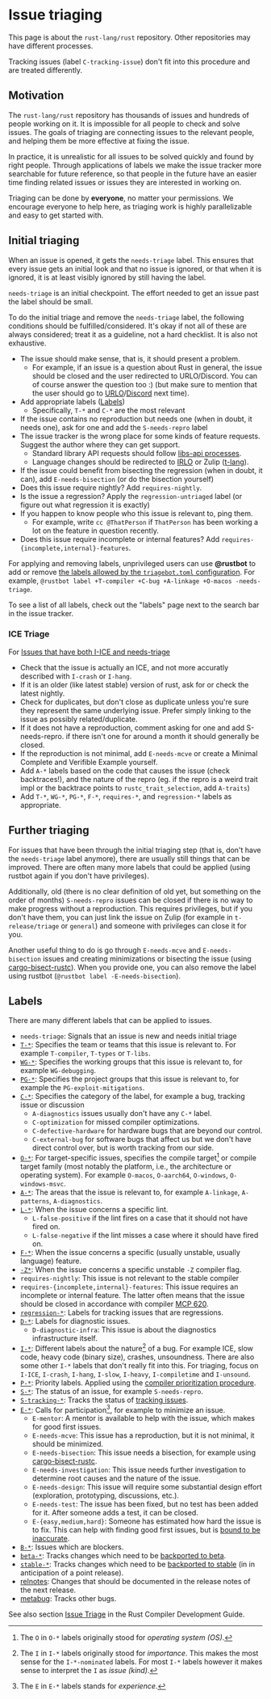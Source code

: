 # Issue triaging

This page is about the `rust-lang/rust` repository. Other repositories may have different processes.

Tracking issues (label `C-tracking-issue`) don't fit into this procedure and are treated differently.

## Motivation

The `rust-lang/rust` repository has thousands of issues and hundreds of people working on it.
It is impossible for all people to check and solve issues. The goals of triaging are connecting
issues to the relevant people, and helping them be more effective at fixing the issue.

In practice, it is unrealistic for all issues to be solved quickly and found by right people.
Through applications of labels we make the issue tracker more searchable for future reference,
so that people in the future have an easier time finding related issues or issues they are interested
in working on.

Triaging can be done by **everyone**, no matter your permissions. We encourage everyone to help here,
as triaging work is highly parallelizable and easy to get started with.

## Initial triaging

When an issue is opened, it gets the `needs-triage` label. This ensures that every issue gets an initial
look and that no issue is ignored, or that when it is ignored, it is at least visibly ignored by still having the label.

`needs-triage` is an initial checkpoint. The effort needed to get an issue past the label should be small.

To do the initial triage and remove the `needs-triage` label, the following conditions should be fulfilled/considered.
It's okay if not all of these are always considered; treat it as a guideline, not a hard checklist. It is also not exhaustive.

- The issue should make sense, that is, it should present a problem.
    - For example, if an issue is a question about Rust in general, the issue should be closed and the user redirected to URLO/Discord.
      You can of course answer the question too :) (but make sure to mention that the user should go to [URLO]/[Discord] next time).
- Add appropriate labels ([Labels](#labels))
    - Specifically, `T-*` and `C-*` are the most relevant
- If the issue contains no reproduction but needs one (when in doubt, it needs one), ask for one and add the `S-needs-repro` label
- The issue tracker is the wrong place for some kinds of feature requests. Suggest the author where they can get support.
    - Standard library API requests should follow [libs-api processes](https://std-dev-guide.rust-lang.org/development/feature-lifecycle.html).
    - Language changes should be redirected to [IRLO] or Zulip ([t-lang](https://rust-lang.zulipchat.com/#narrow/stream/213817-t-lang)).
- If the issue could benefit from bisecting the regression (when in doubt, it can), add `E-needs-bisection` (or do the bisection yourself)
- Does this issue require nightly? Add `requires-nightly`.
- Is the issue a regression? Apply the `regression-untriaged` label (or figure out what regression it is exactly)
- If you happen to know people who this issue is relevant to, ping them.
    - For example, write `cc @ThatPerson` if `ThatPerson` has been working a lot on the feature in question recently.
- Does this issue require incomplete or internal features? Add `requires-{incomplete,internal}-features`.

For applying and removing labels, unprivileged users can use **@rustbot** to add or remove
[the labels allowed by the `triagebot.toml` configuration](https://github.com/rust-lang/rust/blob/master/triagebot.toml).
For example, `@rustbot label +T-compiler +C-bug +A-linkage +O-macos -needs-triage`.

To see a list of all labels, check out the "labels" page next to the search bar in the issue tracker.

[URLO]: https://users.rust-lang.org
[IRLO]: https://internals.rust-lang.org/
[Discord]: https://discord.gg/rust-lang

### ICE Triage
For [Issues that have both I-ICE and needs-triage](https://github.com/rust-lang/rust/issues?q=is%3Aissue%20state%3Aopen%20label%3AI-ICE%20label%3Aneeds-triage)
* Check that the issue is actually an ICE, and not more accuratly described with `I-crash` or `I-hang`.
* If it is an older (like latest stable) version of rust, ask for or check the latest nightly.
* Check for duplicates, but don't close as duplicate unless you're sure they represent the same underlying issue.
  Prefer simply linking to the issue as possibly related/duplicate.
* If it does not have a reproduction, comment asking for one and add S-needs-repro. if there isn't one for around a month it should generally be closed.
* If the reproduction is not minimal, add `E-needs-mcve` or create a Minimal Complete and Verifible Example yourself.
* Add `A-*` labels based on the code that causes the issue (check backtraces!),
  and the nature of the repro (eg. if the repro is a weird trait impl or the backtrace points to `rustc_trait_selection`, add `A-traits`)
* Add `T-*`, `WG-*`, `PG-*`, `F-*`, `requires-*`, and `regression-*` labels as appropriate.


## Further triaging

For issues that have been through the initial triaging step (that is, don't have the `needs-triage` label anymore), there are usually
still things that can be improved. There are often many more labels that could be applied (using rustbot again if you don't have privileges).

Additionally, old (there is no clear definition of old yet, but something on the order of months) `S-needs-repro` issues can be closed
if there is no way to make progress without a reproduction. This requires privileges, but if you don't have them, you can just link the issue
on Zulip (for example in `t-release/triage` or `general`) and someone with privileges can close it for you.

Another useful thing to do is go through `E-needs-mcve` and `E-needs-bisection` issues and creating minimizations or bisecting the issue
(using [cargo-bisect-rustc](`https://github.com/rust-lang/cargo-bisect-rustc`)). When you provide one, you can also remove the label
using rustbot (`@rustbot label -E-needs-bisection`).

## Labels

There are many different labels that can be applied to issues.

- `needs-triage`: Signals that an issue is new and needs initial triage
- [`T-*`]: Specifies the team or teams that this issue is relevant to. For example `T-compiler`, `T-types` or `T-libs`.
- [`WG-*`]: Specifies the working groups that this issue is relevant to, for example `WG-debugging`.
- [`PG-*`]: Specifies the project groups that this issue is relevant to, for example the `PG-exploit-mitigations`.
- [`C-*`]: Specifies the category of the label, for example a bug, tracking issue or discussion
    - `A-diagnostics` issues usually don't have any `C-*` label.
    - `C-optimization` for missed compiler optimizations.
    - `C-defective-hardware` for hardware bugs that are beyond our control.
    - `C-external-bug` for software bugs that affect us but we don't have direct control over, but is worth tracking from our side.
- [`O-*`]: For target-specific issues, specifies the compile target[^1] or compile target family (most notably the platform, i.e., the architecture or operating system). For example `O-macos`, `O-aarch64`, `O-windows`, `O-windows-msvc`.
- [`A-*`]: The areas that the issue is relevant to, for example `A-linkage`, `A-patterns`, `A-diagnostics`.
- [`L-*`]: When the issue concerns a specific lint.
    - `L-false-positive` if the lint fires on a case that it should not have fired on.
    - `L-false-negative` if the lint misses a case where it should have fired on.
- [`F-*`]: When the issue concerns a specific (usually unstable, usually language) feature.
- [`-Z*`]: When the issue concerns a specific unstable `-Z` compiler flag.
- `requires-nightly`: This issue is not relevant to the stable compiler
- `requires-{incomplete,internal}-features`: This issue requires an incomplete or internal feature. The latter often means that the issue
    should be closed in accordance with compiler [MCP 620](https://github.com/rust-lang/compiler-team/issues/620).
- [`regression-*`]: Labels for tracking issues that are regressions.
- [`D-*`]: Labels for diagnostic issues.
    - `D-diagnostic-infra`: This issue is about the diagnostics infrastructure itself.
- [`I-*`]: Different labels about the nature[^2] of a bug. For example ICE, slow code, heavy code (binary size), crashes, unsoundness.
  There are also some other `I-*` labels that don't really fit into this. For triaging, focus on `I-ICE`, `I-crash`, `I-hang`, `I-slow`, `I-heavy`, `I-compiletime` and `I-unsound`.
- [`P-*`]: Priority labels. Applied using the [compiler prioritization procedure](../compiler/prioritization.md).
- [`S-*`]: The status of an issue, for example `S-needs-repro`.
- [`S-tracking-*`]: Tracks the status of [tracking issues].
- [`E-*`]: Calls for participation[^3], for example to minimize an issue.
    - `E-mentor`: A mentor is available to help with the issue, which makes for good first issues.
    - `E-needs-mcve`: This issue has a reproduction, but it is not minimal, it should be minimized.
    - `E-needs-bisection`: This issue needs a bisection, for example using [cargo-bisect-rustc](https://github.com/rust-lang/cargo-bisect-rustc).
    - `E-needs-investigation`: This issue needs further investigation to determine root causes and the nature of the issue.
    - `E-needs-design`: This issue will require some substantial design effort (exploration, prototyping, discussions, etc.).
    - `E-needs-test`: The issue has been fixed, but no test has been added for it. After someone adds a test, it can be closed.
    - `E-{easy,medium,hard}`: Someone has estimated how hard the issue is to fix. This can help with finding good first issues, but is [bound to be inaccurate](https://en.wikipedia.org/wiki/Curse_of_knowledge).
- [`B-*`]: Issues which are blockers.
- [`beta-*`]: Tracks changes which need to be [backported to beta].
- [`stable-*`]: Tracks changes which need to be [backported to stable] (in in anticipation of a point release).
- [relnotes]: Changes that should be documented in the release notes of the next release.
- [metabug]: Tracks other bugs.

See also section [Issue Triage](https://rustc-dev-guide.rust-lang.org/contributing.html#issue-triage) in the Rust Compiler Development Guide.

[`T-*`]: https://github.com/rust-lang/rust/labels?q=T-
[`WG-*`]: https://github.com/rust-lang/rust/labels?q=WG-
[`PG-*`]: https://github.com/rust-lang/rust/labels?q=PG-
[`C-*`]: https://github.com/rust-lang/rust/labels?q=C-
[`O-*`]: https://github.com/rust-lang/rust/labels?q=O-
[`A-*`]: https://github.com/rust-lang/rust/labels?q=A-
[`L-*`]: https://github.com/rust-lang/rust/labels?q=L-
[`F-*`]: https://github.com/rust-lang/rust/labels?q=F-
[`-Z*`]: https://github.com/rust-lang/rust/labels?q=-Z
[`regression-*`]: https://github.com/rust-lang/rust/labels?q=regression-
[`D-*`]: https://github.com/rust-lang/rust/labels?q=D-
[`I-*`]: https://github.com/rust-lang/rust/labels?q=I-
[`P-*`]: https://github.com/rust-lang/rust/labels?q=P-
[`S-*`]: https://github.com/rust-lang/rust/labels?q=S-
[`S-tracking-*`]: https://github.com/rust-lang/rust/labels?q=S-tracking
[`E-*`]: https://github.com/rust-lang/rust/labels?q=E-
[`B-*`]: https://github.com/rust-lang/rust/labels?q=B-
[`beta-*`]: https://github.com/rust-lang/rust/labels?q=beta-
[`stable-*`]: https://github.com/rust-lang/rust/labels?q=stable-
[relnotes]: https://github.com/rust-lang/rust/labels/relnotes
[metabug]: https://github.com/rust-lang/rust/labels/metabug
[tracking issues]: https://github.com/rust-lang/rust/labels/C-tracking-issue
[backported to beta]: backporting.md#beta-backporting-in-rust-langrust
[backported to stable]: backporting.md#stable-backporting-in-rust-langrust
[^1]: The `O` in `O-*` labels originally stood for *operating system (OS)*.
[^2]: The `I` in `I-*` labels originally stood for *importance*. This makes the most sense for the `I-*-nominated` labels. For most `I-*` labels however it makes sense to interpret the `I` as *issue (kind)*.
[^3]: The `E` in `E-*` labels stands for *experience*.
